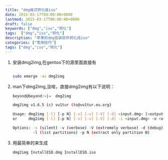```yaml
---
title: "dmg格式转化成iso"
date: 2015-03-17T00:00:00+0800
lastmod: 2015-03-17T00:00:00+0800
draft: false
keywords: ["dmg","iso","转化"]
tags:  ["dmg","iso","转化"]
description: "苹果的dmg安装软件转化成iso"
categories: ["常用技巧"]
tags: ["dmg","iso","转化"]
---
```


1. 安装dmg2img,在gentoo下的源里面直接有
    
    ```bash

    sudo emerge -av dmg2img

    ```
2. man下dmg2img,没啥，直接dmg2img有以下说明：
    
    ```bash
    beyond@beyond:~|⇒  dmg2img 

    dmg2img v1.6.5 (c) vu1tur (to@vu1tur.eu.org)

    Usage: dmg2img [-l] [-p N] [-s] [-v] [-V] [-d] <input.dmg> [<output.img>]
    or     dmg2img [-l] [-p N] [-s] [-v] [-V] [-d] -i <input.dmg> -o <output.img>

    Options: -s (silent) -v (verbose) -V (extremely verbose) -d (debug)         
             -l (list partitions) -p N (extract only partition N)
    ```
3. 用最简单的来生成

    ```bash
    dmg2img InstallESD.dmg InstallESD.iso
    ```

